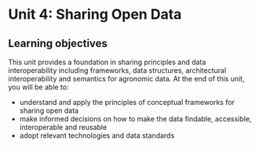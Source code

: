 # Unit 4: Sharing Open Data

## **Learning objectives**

This unit provides a foundation in sharing principles and data interoperability including frameworks, data structures, architectural interoperability and semantics for agronomic data. At the end of this unit, you will be able to:

* understand and apply the principles of conceptual frameworks for sharing open data
* make informed decisions on how to make the data findable, accessible, interoperable and reusable
* adopt relevant technologies and data standards



